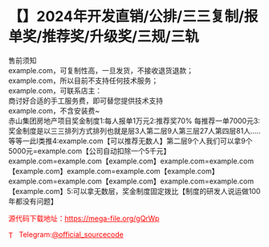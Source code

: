 # 【】2024年开发直销/公排/三三复制/报单奖/推荐奖/升级奖/三规/三轨

售前须知<br>example.com，可复制性高，一旦发货，不接收退货退款；<br>example.com，所以目前不支持任何技术服务；<br>example.com，可联系店主：<br>商讨好合适的手工服务费，即可替您提供技术支持<br>example.com，不含安装费~<br>赤山集团房地产项目奖金制度1:每人报单1万元2:推荐奖70% 每推荐一单7000元3:奖金制度是以三三排列方式排列也就是层3人第二层9人第三层27人第四层81人.....等等一此l类推4:example.com【可以推荐无数人】第二层9个人我们可以拿9个5000元=example.com【公司自动扣除一个5千元】example.com=example.com【example.com】example.com=example.com【example.com】example.com=example.com【example.com】example.com=example.com【example.com】example.com=example.com【example.com】5:可以拿无数层，奖金制度固定拨比【制度的研发人说运做100年都没有问题】<br>


<p style="color: red;">源代码下载地址：<a href="https://mega-file.org/gQrWp" style="color: red;">https://mega-file.org/gQrWp</a></p><p style="color: red;"><img src="https://cdn-icons-png.flaticon.com/512/2111/2111646.png" alt="Telegram Icon" style="width: 16px; vertical-align: middle; margin-right: 5px;">Telegram:<a href="https://t.me/official_sourcecode" style="color: red;">@official_sourcecode</a></p>